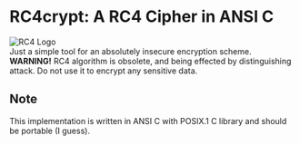 RC4crypt: A RC4 Cipher in ANSI C
================================

![RC4 Logo](https://gitlab.com/Neo_Chen/RC4/raw/master/Logo.png "Yes, it has a logo")  
Just a simple tool for an absolutely insecure encryption scheme.  
**WARNING!** RC4 algorithm is obsolete, and being effected by distinguishing attack.
Do not use it to encrypt any sensitive data.

## Note
This implementation is written in ANSI C with POSIX.1 C library and should be portable (I guess).
